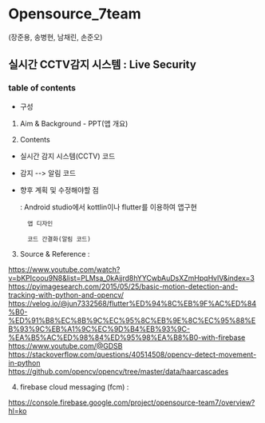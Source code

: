 # Opensource_7team
(장준용, 송병현, 남채린, 손준오)

## 실시간 CCTV감지 시스템 : Live Security

### table of contents
* 구성
1. Aim & Background - PPT(앱 개요)

2. Contents
- 실시간 감지 시스템(CCTV) 코드
- 감지 --> 알림 코드
- 향후 계획 및 수정해야할 점
 
     :  Android studio에서 kottlin이나 flutter를 이용하여 앱구현
     
        앱 디자인
    
        코드 간결화(알림 코드)
3. Source & Reference : 

https://www.youtube.com/watch?v=bKPIcoou9N8&list=PLMsa_0kAjjrd8hYYCwbAuDsXZmHpqHvlV&index=3
https://pyimagesearch.com/2015/05/25/basic-motion-detection-and-tracking-with-python-and-opencv/
https://velog.io/@jun7332568/flutter%ED%94%8C%EB%9F%AC%ED%84%B0-%ED%91%B8%EC%8B%9C%EC%95%8C%EB%9E%8C%EC%95%88%EB%93%9C%EB%A1%9C%EC%9D%B4%EB%93%9C-%EA%B5%AC%ED%98%84%ED%95%98%EA%B8%B0-with-firebase
https://www.youtube.com/@GDSB
https://stackoverflow.com/questions/40514508/opencv-detect-movement-in-python
https://github.com/opencv/opencv/tree/master/data/haarcascades

4. firebase cloud messaging (fcm) : 

https://console.firebase.google.com/project/opensource-team7/overview?hl=ko
